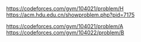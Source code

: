 https://codeforces.com/gym/104021/problem/H
https://acm.hdu.edu.cn/showproblem.php?pid=7175

https://codeforces.com/gym/104021/problem/A
https://codeforces.com/gym/104022/problem/B